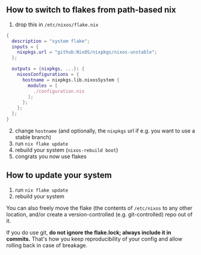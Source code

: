 ## How to switch to flakes from path-based nix

1. drop this in `/etc/nixos/flake.nix`

```nix
{
  description = "system flake";
  inputs = {
    nixpkgs.url = "github:NixOS/nixpkgs/nixos-unstable";
  };

  outputs = {nixpkgs, ...}: {
    nixosConfigurations = {
      hostname = nixpkgs.lib.nixosSystem {
        modules = [
          ./configuration.nix
        ];
      };
    };
  };
}
```

2. change `hostname` (and optionally, the `nixpkgs` url if e.g. you want to use a stable branch)
1. run `nix flake update`
1. rebuild your system (`nixos-rebuild boot`)
1. congrats you now use flakes

## How to update your system

1. run `nix flake update`
1. rebuild your system

You can also freely move the flake (the contents of `/etc/nixos` to any other location, and/or create a version-controlled (e.g. git-controlled) repo out of it.

If you do use git, **do not ignore the flake.lock; always include it in commits.** That's how you keep reproducibility of your config and allow rolling back in case of breakage.
